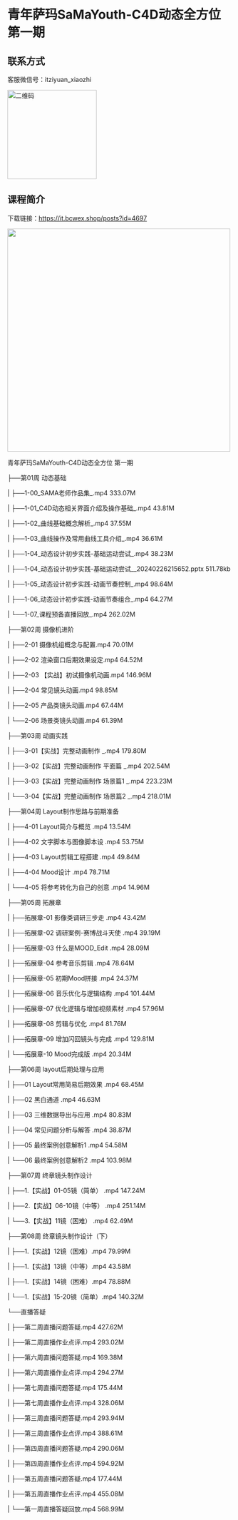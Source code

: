 # 青年萨玛SaMaYouth-C4D动态全方位 第一期

## 联系方式

客服微信号：itziyuan_xiaozhi

<img src="https://ziyuanyun.oss-cn-guangzhou.aliyuncs.com/common/20240614073449/666b82192834a.jpg" width="200" height="200" alt="二维码">

## 课程简介

下载链接：https://it.bcwex.shop/posts?id=4697

<img src="https://ziyuanyun.oss-cn-guangzhou.aliyuncs.com/yun/20241129110421/67492f352ebe7.jpg" width="500" alt="">

  

 青年萨玛SaMaYouth-C4D动态全方位 第一期

 ├──第01周 动态基础

 | ├──1-00_SAMA老师作品集_.mp4 333.07M

 | ├──1-01_C4D动态相关界面介绍及操作基础_.mp4 43.81M

 | ├──1-02_曲线基础概念解析_.mp4 37.55M

 | ├──1-03_曲线操作及常用曲线工具介绍_.mp4 36.61M

 | ├──1-04_动态设计初步实践-基础运动尝试_.mp4 38.23M

 | ├──1-04_动态设计初步实践-基础运动尝试__20240226215652.pptx 511.78kb

 | ├──1-05_动态设计初步实践-动画节奏控制_.mp4 98.64M

 | ├──1-06_动态设计初步实践-动画节奏组合_.mp4 64.27M

 | └──1-07_课程预备直播回放_.mp4 262.02M

 ├──第02周 摄像机进阶

 | ├──2-01 摄像机组概念与配置.mp4 70.01M

 | ├──2-02 渲染窗口后期效果设定.mp4 64.52M

 | ├──2-03 【实战】初试摄像机动画.mp4 146.96M

 | ├──2-04 常见镜头动画.mp4 98.85M

 | ├──2-05 产品类镜头动画.mp4 67.44M

 | └──2-06 场景类镜头动画.mp4 61.39M

 ├──第03周 动画实践

 | ├──3-01【实战】完整动画制作 _.mp4 179.80M

 | ├──3-02【实战】完整动画制作 平面篇 _.mp4 202.54M

 | ├──3-03【实战】完整动画制作 场景篇1 _.mp4 223.23M

 | └──3-04【实战】完整动画制作 场景篇2 _.mp4 218.01M

 ├──第04周 Layout制作思路与前期准备

 | ├──4-01 Layout简介与概览 .mp4 13.54M

 | ├──4-02 文字脚本与图像脚本设 .mp4 53.75M

 | ├──4-03 Layout剪辑工程搭建 .mp4 49.84M

 | ├──4-04 Mood设计 .mp4 78.71M

 | └──4-05 将参考转化为自己的创意 .mp4 14.96M

 ├──第05周 拓展章

 | ├──拓展章-01 影像类调研三步走 .mp4 43.42M

 | ├──拓展章-02 调研案例-赛博战斗天使 .mp4 39.19M

 | ├──拓展章-03 什么是MOOD_Edit .mp4 28.09M

 | ├──拓展章-04 参考音乐剪辑 .mp4 78.64M

 | ├──拓展章-05 初期Mood拼接 .mp4 24.37M

 | ├──拓展章-06 音乐优化与逻辑结构 .mp4 101.44M

 | ├──拓展章-07 优化逻辑与增加视频素材 .mp4 57.96M

 | ├──拓展章-08 剪辑与优化 .mp4 81.76M

 | ├──拓展章-09 增加闪回镜头与完成 .mp4 129.81M

 | └──拓展章-10 Mood完成版 .mp4 20.34M

 ├──第06周 layout后期处理与应用

 | ├──01 Layout常用简易后期效果 .mp4 68.45M

 | ├──02 黑白通道 .mp4 46.63M

 | ├──03 三维数据导出与应用 .mp4 80.83M

 | ├──04 常见问题分析与解答 .mp4 38.87M

 | ├──05 最终案例创意解析1 .mp4 54.58M

 | └──06 最终案例创意解析2 .mp4 103.98M

 ├──第07周 终章镜头制作设计

 | ├──1.【实战】01-05镜（简单） .mp4 147.24M

 | ├──2.【实战】06-10镜（中等） .mp4 251.14M

 | └──3.【实战】11镜（困难） .mp4 62.49M

 ├──第08周 终章镜头制作设计（下）

 | ├──1.【实战】12镜（困难）.mp4 79.99M

 | ├──1.【实战】13镜（中等）.mp4 43.58M

 | ├──1.【实战】14镜（困难）.mp4 78.88M

 | └──1.【实战】15-20镜（简单）.mp4 140.32M

 └──直播答疑

 | ├──第二周直播问题答疑.mp4 427.62M

 | ├──第二周直播作业点评.mp4 293.02M

 | ├──第六周直播问题答疑.mp4 169.38M

 | ├──第六周直播作业点评.mp4 294.27M

 | ├──第七周直播问题答疑.mp4 175.44M

 | ├──第七周直播作业点评.mp4 328.06M

 | ├──第三周直播问题答疑.mp4 293.94M

 | ├──第三周直播作业点评.mp4 388.61M

 | ├──第四周直播问题答疑.mp4 290.06M

 | ├──第四周直播作业点评.mp4 594.92M

 | ├──第五周直播问题答疑.mp4 177.44M

 | ├──第五周直播作业点评.mp4 455.08M

 | └──第一周直播答疑回放.mp4 568.99M

  